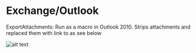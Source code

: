 # Exchange/Outlook

ExportAttachments: Run as a macro in Outlook 2010. Strips attachments and replaced them with link to as see below


![alt text](http://nickbeets.com/github/exportattachments.png "Screenshot")